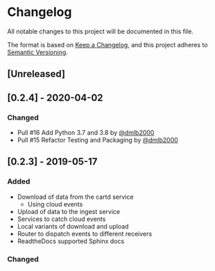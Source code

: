 # Changelog
All notable changes to this project will be documented in this file.

The format is based on [Keep a Changelog](https://keepachangelog.com/en/1.0.0/),
and this project adheres to [Semantic Versioning](https://semver.org/spec/v2.0.0.html).

## [Unreleased]

## [0.2.4] - 2020-04-02
### Changed
- Pull #16 Add Python 3.7 and 3.8 by [@dmlb2000](https://github.com/dmlb2000)
- Pull #15 Refactor Testing and Packaging by [@dmlb2000](https://github.com/dmlb2000)

## [0.2.3] - 2019-05-17
### Added
- Download of data from the cartd service
  - Using cloud events
- Upload of data to the ingest service
- Services to catch cloud events
- Local variants of download and upload
- Router to dispatch events to different receivers
- ReadtheDocs supported Sphinx docs

### Changed
